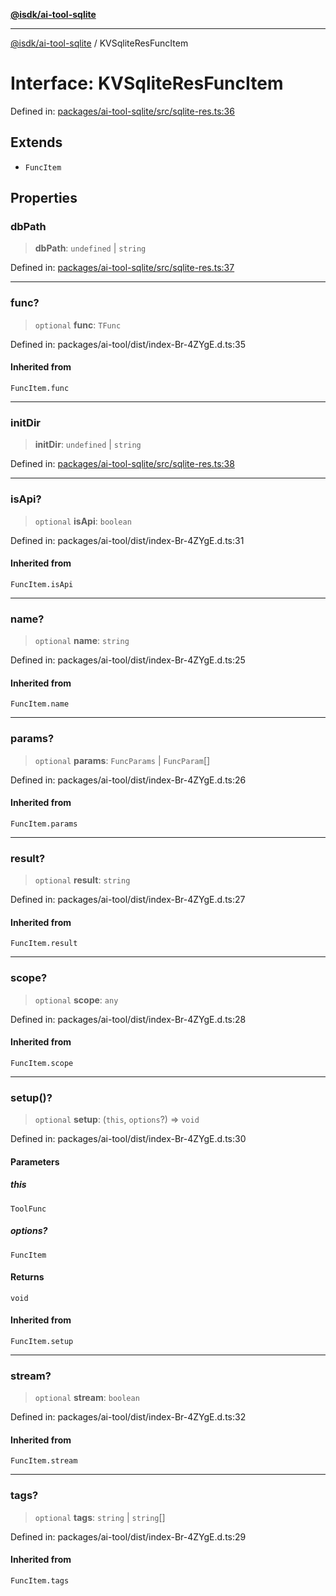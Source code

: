 [**@isdk/ai-tool-sqlite**](../README.md)

***

[@isdk/ai-tool-sqlite](../globals.md) / KVSqliteResFuncItem

# Interface: KVSqliteResFuncItem

Defined in: [packages/ai-tool-sqlite/src/sqlite-res.ts:36](https://github.com/isdk/ai-tool-sqlite.js/blob/7598220c7cb2578da196c1c3432564b28feb8403/src/sqlite-res.ts#L36)

## Extends

- `FuncItem`

## Properties

### dbPath

> **dbPath**: `undefined` \| `string`

Defined in: [packages/ai-tool-sqlite/src/sqlite-res.ts:37](https://github.com/isdk/ai-tool-sqlite.js/blob/7598220c7cb2578da196c1c3432564b28feb8403/src/sqlite-res.ts#L37)

***

### func?

> `optional` **func**: `TFunc`

Defined in: packages/ai-tool/dist/index-Br-4ZYgE.d.ts:35

#### Inherited from

`FuncItem.func`

***

### initDir

> **initDir**: `undefined` \| `string`

Defined in: [packages/ai-tool-sqlite/src/sqlite-res.ts:38](https://github.com/isdk/ai-tool-sqlite.js/blob/7598220c7cb2578da196c1c3432564b28feb8403/src/sqlite-res.ts#L38)

***

### isApi?

> `optional` **isApi**: `boolean`

Defined in: packages/ai-tool/dist/index-Br-4ZYgE.d.ts:31

#### Inherited from

`FuncItem.isApi`

***

### name?

> `optional` **name**: `string`

Defined in: packages/ai-tool/dist/index-Br-4ZYgE.d.ts:25

#### Inherited from

`FuncItem.name`

***

### params?

> `optional` **params**: `FuncParams` \| `FuncParam`[]

Defined in: packages/ai-tool/dist/index-Br-4ZYgE.d.ts:26

#### Inherited from

`FuncItem.params`

***

### result?

> `optional` **result**: `string`

Defined in: packages/ai-tool/dist/index-Br-4ZYgE.d.ts:27

#### Inherited from

`FuncItem.result`

***

### scope?

> `optional` **scope**: `any`

Defined in: packages/ai-tool/dist/index-Br-4ZYgE.d.ts:28

#### Inherited from

`FuncItem.scope`

***

### setup()?

> `optional` **setup**: (`this`, `options`?) => `void`

Defined in: packages/ai-tool/dist/index-Br-4ZYgE.d.ts:30

#### Parameters

##### this

`ToolFunc`

##### options?

`FuncItem`

#### Returns

`void`

#### Inherited from

`FuncItem.setup`

***

### stream?

> `optional` **stream**: `boolean`

Defined in: packages/ai-tool/dist/index-Br-4ZYgE.d.ts:32

#### Inherited from

`FuncItem.stream`

***

### tags?

> `optional` **tags**: `string` \| `string`[]

Defined in: packages/ai-tool/dist/index-Br-4ZYgE.d.ts:29

#### Inherited from

`FuncItem.tags`
